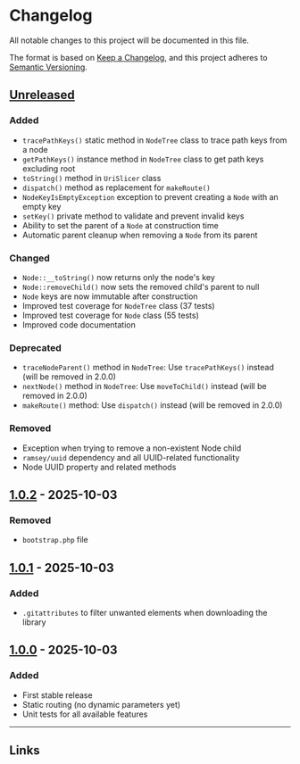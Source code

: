 # Changelog
All notable changes to this project will be documented in this file.

The format is based on [Keep a Changelog](https://keepachangelog.com/en/1.0.0/),
and this project adheres to [Semantic Versioning](https://semver.org/).

## [Unreleased]
### Added
- `tracePathKeys()` static method in `NodeTree` class to trace path keys from a node
- `getPathKeys()` instance method in `NodeTree` class to get path keys excluding root
- `toString()` method in `UriSlicer` class
- `dispatch()` method as replacement for `makeRoute()`
- `NodeKeyIsEmptyException` exception to prevent creating a `Node` with an empty key
- `setKey()` private method to validate and prevent invalid keys
- Ability to set the parent of a `Node` at construction time
- Automatic parent cleanup when removing a `Node` from its parent

### Changed
- `Node::__toString()` now returns only the node's key
- `Node::removeChild()` now sets the removed child's parent to null
- `Node` keys are now immutable after construction
- Improved test coverage for `NodeTree` class (37 tests)
- Improved test coverage for `Node` class (55 tests)
- Improved code documentation

### Deprecated
- `traceNodeParent()` method in `NodeTree`: Use `tracePathKeys()` instead (will be removed in 2.0.0)
- `nextNode()` method in `NodeTree`: Use `moveToChild()` instead (will be removed in 2.0.0)
- `makeRoute()` method: Use `dispatch()` instead (will be removed in 2.0.0)

### Removed
- Exception when trying to remove a non-existent Node child
- `ramsey/uuid` dependency and all UUID-related functionality
- Node UUID property and related methods

## [1.0.2] - 2025-10-03
### Removed
- `bootstrap.php` file

## [1.0.1] - 2025-10-03
### Added
- `.gitattributes` to filter unwanted elements when downloading the library

## [1.0.0] - 2025-10-03
### Added
- First stable release
- Static routing (no dynamic parameters yet)
- Unit tests for all available features

---

## Links

[Unreleased]: https://github.com/AkidoLD/SimpleRoute/compare/v1.0.2...HEAD  
[1.0.2]: https://github.com/AkidoLD/SimpleRoute/compare/v1.0.1...v1.0.2  
[1.0.1]: https://github.com/AkidoLD/SimpleRoute/compare/v1.0.0...v1.0.1  
[1.0.0]: https://github.com/AkidoLD/SimpleRoute/releases/tag/v1.0.0